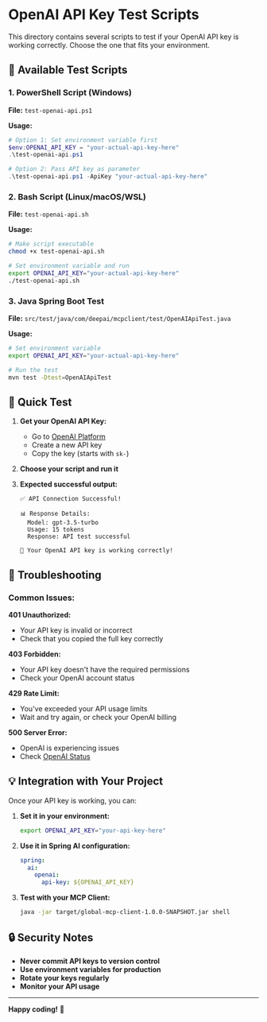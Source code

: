 # OpenAI API Key Test Scripts

This directory contains several scripts to test if your OpenAI API key is working correctly. Choose the one that fits your environment.

## 🔑 Available Test Scripts

### 1. PowerShell Script (Windows)
**File:** `test-openai-api.ps1`

**Usage:**
```powershell
# Option 1: Set environment variable first
$env:OPENAI_API_KEY = "your-actual-api-key-here"
.\test-openai-api.ps1

# Option 2: Pass API key as parameter
.\test-openai-api.ps1 -ApiKey "your-actual-api-key-here"
```

### 2. Bash Script (Linux/macOS/WSL)
**File:** `test-openai-api.sh`

**Usage:**
```bash
# Make script executable
chmod +x test-openai-api.sh

# Set environment variable and run
export OPENAI_API_KEY="your-actual-api-key-here"
./test-openai-api.sh
```

### 3. Java Spring Boot Test
**File:** `src/test/java/com/deepai/mcpclient/test/OpenAIApiTest.java`

**Usage:**
```bash
# Set environment variable
export OPENAI_API_KEY="your-actual-api-key-here"

# Run the test
mvn test -Dtest=OpenAIApiTest
```

## 🚀 Quick Test

1. **Get your OpenAI API Key:**
   - Go to [OpenAI Platform](https://platform.openai.com/api-keys)
   - Create a new API key
   - Copy the key (starts with `sk-`)

2. **Choose your script and run it**

3. **Expected successful output:**
   ```
   ✅ API Connection Successful!
   
   📊 Response Details:
     Model: gpt-3.5-turbo
     Usage: 15 tokens
     Response: API test successful
   
   🎉 Your OpenAI API key is working correctly!
   ```

## 🔧 Troubleshooting

### Common Issues:

**401 Unauthorized:**
- Your API key is invalid or incorrect
- Check that you copied the full key correctly

**403 Forbidden:**
- Your API key doesn't have the required permissions
- Check your OpenAI account status

**429 Rate Limit:**
- You've exceeded your API usage limits
- Wait and try again, or check your OpenAI billing

**500 Server Error:**
- OpenAI is experiencing issues
- Check [OpenAI Status](https://status.openai.com/)

## 💡 Integration with Your Project

Once your API key is working, you can:

1. **Set it in your environment:**
   ```bash
   export OPENAI_API_KEY="your-api-key-here"
   ```

2. **Use it in Spring AI configuration:**
   ```yaml
   spring:
     ai:
       openai:
         api-key: ${OPENAI_API_KEY}
   ```

3. **Test with your MCP Client:**
   ```bash
   java -jar target/global-mcp-client-1.0.0-SNAPSHOT.jar shell
   ```

## 🔒 Security Notes

- **Never commit API keys to version control**
- **Use environment variables for production**
- **Rotate your keys regularly**
- **Monitor your API usage**

---

**Happy coding!** 🎉
